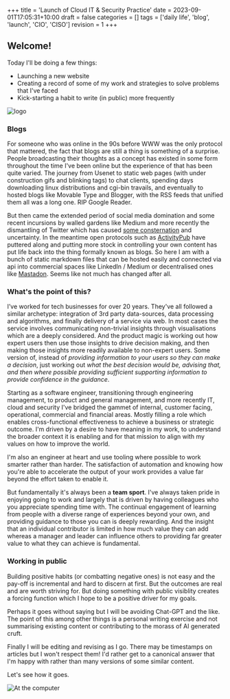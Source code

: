 +++
title = 'Launch of Cloud IT & Security Practice'
date = 2023-09-01T17:05:31+10:00
draft = false
categories = []
tags = ['daily life', 'blog', 'launch', 'CIO', 'CISO']
revision = 1
+++

## Welcome!

Today I'll be doing a few things:

- Launching a new website
- Creating a record of some of my work and strategies to solve problems that I've faced
- Kick-starting a habit to write (in public) more frequently


![logo](https://toobstar.github.io/images/logo.png)

### Blogs

For someone who was online in the 90s before WWW was the only protocol that mattered, the fact that blogs are still a thing is something of a surprise.  People broadcasting their thoughts as a concept has existed in some form throughout the time I've been online but the experience of that has been quite varied. The journey from Usenet to static web pages (with under construction gifs and blinking tags) to chat clients, spending days downloading linux distributions and cgi-bin travails, and eventually to hosted blogs like Movable Type and Blogger, with the RSS feeds that unified them all was a long one. RIP Google Reader.

But then came the extended period of social media domination and some recent incursions by walled gardens like Medium and more recently the dismantling of Twitter which has caused [some consternation](https://www.ben-evans.com/benedictevans/2023/10/23/leaving-twitter) and uncertainty.  In the meantime open protocols such as [ActivityPub](https://en.wikipedia.org/wiki/ActivityPub) have puttered along and putting more stock in controlling your own content has put life back into the thing formally known as blogs.  So here I am with a bunch of static markdown files that can be hosted easily and connected via api into commercial spaces like LinkedIn / Medium or decentralised ones like [Mastadon](https://www.theverge.com/2023/4/20/23689570/activitypub-protocol-standard-social-network). Seems like not much has changed after all. 


### What's the point of this?

I’ve worked for tech businesses for over 20 years. They've all followed a similar archetype: integration of 3rd party data-sources, data processing and algorithms, and finally delivery of a service via web.  In most cases the service involves communicating non-trivial insights through visualisations which are a deeply considered. And the product magic is working out how expert users then use those insights to drive decision making, and then making those insights more readily available to non-expert users.  Some version of, instead of *providing information to your users so they can make a decision*, just working out *what the best decision would be, advising that, and then where possible providing sufficient supporting information to provide confidence in the guidance*. 

Starting as a software engineer, transitioning through engineering management, to product and general management, and more recently IT, cloud and security I've bridged the gammet of internal, customer facing, operational, commercial and financial areas. Mostly filling a role which enables cross-functional effectiveness to achieve a business or strategic outcome.  I'm driven by a desire to have meaning in my work, to understand the broader context it is enabling and for that mission to align with my values on how to improve the world.  

I'm also an engineer at heart and use tooling where possible to work smarter rather than harder.  The satisfaction of automation and knowing how you're able to accelerate the output of your work provides a value far beyond the effort taken to enable it. 

But fundamentally it's always been a **team sport**.  I've always taken pride in enjoying going to work and largely that is driven by having colleagues who you appreciate spending time with. The continual engagement of learning from people with a diverse range of experiences beyond your own, and providing guidance to those you can is deeply rewarding.  And the insight that an individual contributor is limited in how much value they can add whereas a manager and leader can influence others to providing far greater value to what they can achieve is fundamental. 

### Working in public

Building positive habits (or combatting negative ones) is not easy and the pay-off is incremental and hard to discern at first.  But the outcomes are real and are worth striving for. But doing something with public visiblity creates a forcing function which I hope to be a positive driver for my goals.  

Perhaps it goes without saying but I will be avoiding Chat-GPT and the like.  The point of this  among other things is a personal writing exercise and not summarising existing content or contributing to the morass of AI generated cruft. 

Finally I will be editing and revising as I go.  There may be timestamps on articles but I won't respect them! I'd rather get to a canonical answer that I'm happy with rather than many versions of some similar content.

Let's see how it goes.  

![At the computer](https://toobstar.github.io/images/caveman_computer.jpg)

